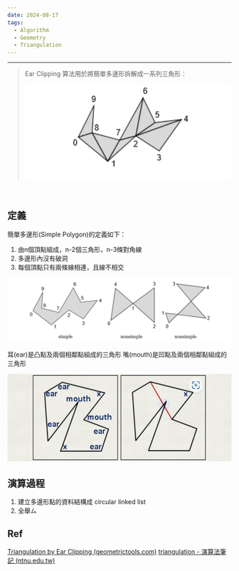 ```yaml
---
date: 2024-08-17
tags:
  - Algorithm
  - Geometry
  - Triangulation
---
```

---
> Ear Clipping 算法用於將簡單多邊形拆解成一系列三角形：
> 
> ![screenshot 2024-08-17 at 1.07.42 PM](https://raw.githubusercontent.com/agin0634/DuriShen_DevNote/main/Archives/Images/screenshot%202024-08-17%20at%201.07.42%20PM.jpg)

<br>

## 定義
簡單多邊形(Simple Polygon)的定義如下：
1. 由n個頂點組成，n-2個三角形，n-3條對角線
2. 多邊形內沒有破洞
3. 每個頂點只有兩條線相連，且線不相交

![screenshot 2024-08-17 at 1.09.56 PM](https://raw.githubusercontent.com/agin0634/DuriShen_DevNote/main/Archives/Images/screenshot%202024-08-17%20at%201.09.56%20PM.jpg)

耳(ear)是凸點及兩個相鄰點組成的三角形
嘴(mouth)是凹點及兩個相鄰點組成的三角形

![screenshot 2024-08-17 at 1.17.49 PM](https://raw.githubusercontent.com/agin0634/DuriShen_DevNote/main/Archives/Images/screenshot%202024-08-17%20at%201.17.49%20PM.jpg)
<br>
## 演算過程
1. 建立多邊形點的資料結構成 circular linked list
2. 全舉ㄙ
## Ref
[Triangulation by Ear Clipping (geometrictools.com)](https://www.geometrictools.com/Documentation/TriangulationByEarClipping.pdf)
[triangulation - 演算法筆記 (ntnu.edu.tw)](https://web.ntnu.edu.tw/~algo/Triangulation.html)